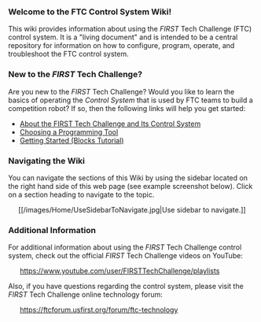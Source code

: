 ### Welcome to the FTC Control System Wiki!

This wiki provides information about using the _FIRST_ Tech Challenge (FTC) control system. It is a "living document" and is intended to be a central repository for information on how to configure, program, operate, and troubleshoot the FTC control system.

### New to the _FIRST_ Tech Challenge?

Are you new to the _FIRST_ Tech Challenge?  Would you like to learn the basics of operating the _Control System_ that is used by FTC teams to build a competition robot?  If so, then the following links will help you get started:  
* [About the FIRST Tech Challenge and Its Control System](The-FTC-Control-System)
* [Choosing a Programming Tool](Choosing-a-Programming-Tool)
* [ Getting Started (Blocks Tutorial) ](Blocks-Tutorial)

### Navigating the Wiki
You can navigate the sections of this Wiki by using the sidebar located on the right hand side of this web page (see example screenshot below). Click on a section heading to navigate to the topic.

<p align="center">[[/images/Home/UseSidebarToNavigate.jpg|Use sidebar to navigate.]]<p>

### Additional Information
For additional information about using the _FIRST_ Tech Challenge control system, check out the official _FIRST_ Tech Challenge videos on YouTube:

&nbsp;&nbsp;&nbsp;&nbsp;&nbsp;&nbsp;https://www.youtube.com/user/FIRSTTechChallenge/playlists

Also, if you have questions regarding the control system, please visit the _FIRST_ Tech Challenge online technology forum:

&nbsp;&nbsp;&nbsp;&nbsp;&nbsp;&nbsp;https://ftcforum.usfirst.org/forum/ftc-technology
